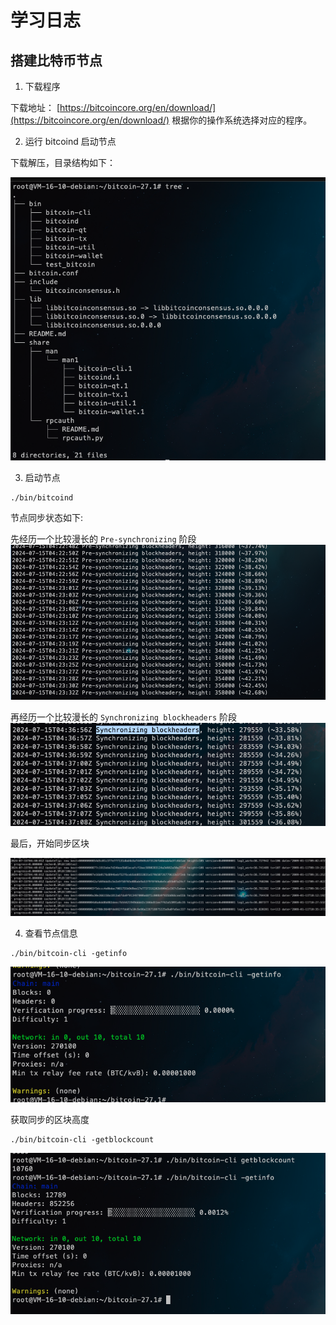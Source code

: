 # 学习日志

## 搭建比特币节点

1. 下载程序

下载地址： [https://bitcoincore.org/en/download/](https://bitcoincore.org/en/download/)
根据你的操作系统选择对应的程序。

2. 运行 bitcoind 启动节点

下载解压，目录结构如下： 

![alt text](image.png)

3. 启动节点

```shell
./bin/bitcoind 
```

节点同步状态如下:

先经历一个比较漫长的 `Pre-synchronizing` 阶段
![alt text](image-1.png)

再经历一个比较漫长的 `Synchronizing blockheaders` 阶段
![alt text](image-3.png)

最后，开始同步区块

![alt text](image-4.png)

4. 查看节点信息

```shell
./bin/bitcoin-cli -getinfo
```

![alt text](image-2.png)

获取同步的区块高度

```shell
./bin/bitcoin-cli -getblockcount
```

![alt text](image-5.png)

